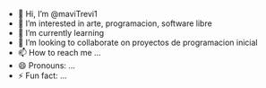 - 👋 Hi, I’m @maviTrevi1
- 👀 I’m interested in arte, programacion, software libre
- 🌱 I’m currently learning 
- 💞️ I’m looking to collaborate on proyectos de programacion inicial
- 📫 How to reach me ...
- 😄 Pronouns: ...
- ⚡ Fun fact: ...

<!---
maviTrevi1/maviTrevi1 is a ✨ special ✨ repository because its `README.md` (this file) appears on your GitHub profile.
You can click the Preview link to take a look at your changes.
--->
